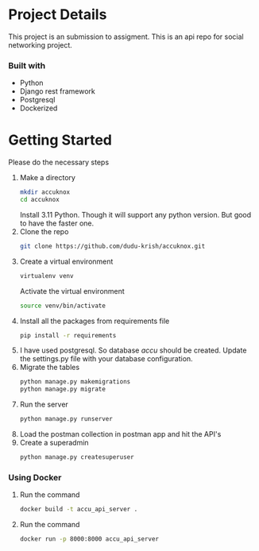 
# Project Details
This project is an submission to assigment. This is an api repo for social networking project.

### Built with
* Python
* Django rest framework
* Postgresql
* Dockerized

# Getting Started

Please do the necessary steps
1. Make a directory
   ```sh
   mkdir accuknox
   cd accuknox
   ```
   Install 3.11 Python. Though it will support any python version. But good to have the faster one.
2. Clone the repo
   ```sh
   git clone https://github.com/dudu-krish/accuknox.git
   ```
3. Create a virtual environment
   ```sh
   virtualenv venv
   ```
   Activate the virtual environment
   ```sh
   source venv/bin/activate
   ```
4. Install all the packages from requirements file
   ```sh
   pip install -r requirements
   ```
5. I have used postgresql. So database *accu* should be created. Update the settings.py file with your database configuration.
6. Migrate the tables
   ```sh
   python manage.py makemigrations
   python manage.py migrate
   ```
7. Run the server
   ```sh
   python manage.py runserver
   ```
8. Load the postman collection in postman app and hit the API's
9. Create a superadmin
    ```sh
    python manage.py createsuperuser
    ```

### Using Docker

1. Run the command
   ```sh
   docker build -t accu_api_server .
   ```
2. Run the command
   ```sh
   docker run -p 8000:8000 accu_api_server
   ```


